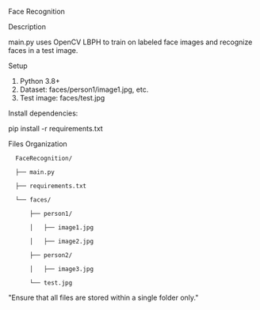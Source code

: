Face Recognition

Description

main.py uses OpenCV LBPH to train on labeled face images and recognize faces in a test image.

Setup
1.	Python 3.8+
2.	Dataset: faces/person1/image1.jpg, etc.
3.	Test image: faces/test.jpg

Install dependencies:

pip install -r requirements.txt

Files Organization

      FaceRecognition/

      ├── main.py
      
      ├── requirements.txt
      
      └── faces/
         
          ├── person1/
          
          │   ├── image1.jpg
          
          │   ├── image2.jpg
          
          ├── person2/
          
          │   ├── image3.jpg
          
          └── test.jpg

"Ensure that all files are stored within a single folder only."

